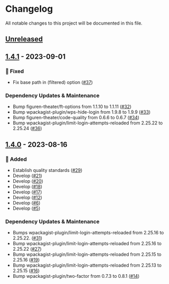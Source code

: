 # Changelog

All notable changes to this project will be documented in this file.

## [Unreleased](https://github.com/figuren-theater/ft-security/compare/1.4.1...HEAD)

## [1.4.1](https://github.com/figuren-theater/ft-security/compare/1.4.0...1.4.1) - 2023-09-01

### 🐛 Fixed

- Fix base path in (filtered) option ([#37](https://github.com/figuren-theater/ft-security/pull/37))

### Dependency Updates & Maintenance

- Bump figuren-theater/ft-options from 1.1.10 to 1.1.11 ([#32](https://github.com/figuren-theater/ft-security/pull/32))
- Bump wpackagist-plugin/wps-hide-login from 1.9.8 to 1.9.9 ([#33](https://github.com/figuren-theater/ft-security/pull/33))
- Bump figuren-theater/code-quality from 0.6.6 to 0.6.7 ([#34](https://github.com/figuren-theater/ft-security/pull/34))
- Bump wpackagist-plugin/limit-login-attempts-reloaded from 2.25.22 to 2.25.24 ([#36](https://github.com/figuren-theater/ft-security/pull/36))

## [1.4.0](https://github.com/figuren-theater/ft-security/compare/1.3.3...1.4.0) - 2023-08-16

### 🚀 Added

- Establish quality standards ([#29](https://github.com/figuren-theater/ft-security/pull/29))
- Develop ([#21](https://github.com/figuren-theater/ft-security/pull/21))
- Develop ([#20](https://github.com/figuren-theater/ft-security/pull/20))
- Develop ([#18](https://github.com/figuren-theater/ft-security/pull/18))
- Develop ([#17](https://github.com/figuren-theater/ft-security/pull/17))
- Develop ([#12](https://github.com/figuren-theater/ft-security/pull/12))
- Develop ([#6](https://github.com/figuren-theater/ft-security/pull/6))
- Develop ([#5](https://github.com/figuren-theater/ft-security/pull/5))

### Dependency Updates & Maintenance

- Bumps wpackagist-plugin/limit-login-attempts-reloaded from 2.25.16 to 2.25.22. ([#31](https://github.com/figuren-theater/ft-security/pull/31))
- Bump wpackagist-plugin/limit-login-attempts-reloaded from 2.25.16 to 2.25.22 ([#27](https://github.com/figuren-theater/ft-security/pull/27))
- Bump wpackagist-plugin/limit-login-attempts-reloaded from 2.25.15 to 2.25.16 ([#19](https://github.com/figuren-theater/ft-security/pull/19))
- Bump wpackagist-plugin/limit-login-attempts-reloaded from 2.25.13 to 2.25.15 ([#16](https://github.com/figuren-theater/ft-security/pull/16))
- Bump wpackagist-plugin/two-factor from 0.7.3 to 0.8.1 ([#14](https://github.com/figuren-theater/ft-security/pull/14))
